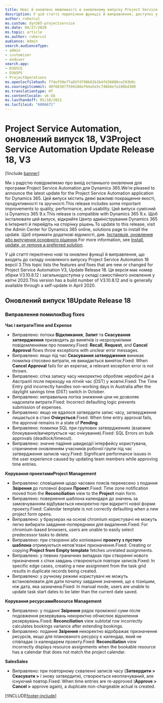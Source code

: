 ```yaml
---
title: Нові й оновлені можливості в оновленому випуску Project Service Automation 18 версії 3
description: У цій статті перелічено функції й виправлення, доступні у випуску Project Service Automation 18 версії 3.
author: ruhercul
ms.custom: dyn365-projectservice
ms.date: 04/27/2020
ms.topic: article
ms.author: ruhercul
audience: Admin
search.audienceType:
- admin
- customizer
- enduser
search.app:
- D365CE
- D365PS
- ProjectOperations
ms.openlocfilehash: f7def50e77a83fd790b81b1b4fd36008ce293b0c
ms.sourcegitcommit: 40f68387f594180af64a5e5c748b6efa188bd300
ms.translationtype: HT
ms.contentlocale: uk-UA
ms.lasthandoff: 05/10/2021
ms.locfileid: "6006671"
---
```

# <a name="project-service-automation-update-release-18-v3"></a><span data-ttu-id="eb600-103">Project Service Automation, оновлений випуск 18, V3</span><span class="sxs-lookup"><span data-stu-id="eb600-103">Project Service Automation Update Release 18, V3</span></span>

[!include [banner](../includes/psa-now-project-operations.md)]

<span data-ttu-id="eb600-104">Ми з радістю повідомляємо про вихід останнього оновлення для програми Project Service Automation для Dynamics 365.</span><span class="sxs-lookup"><span data-stu-id="eb600-104">We’re pleased to announce the latest update for the Project Service Automation application for Dynamics 365.</span></span> <span data-ttu-id="eb600-105">Цей випуск містить деякі важливі покращення якості, продуктивності та зручності.</span><span class="sxs-lookup"><span data-stu-id="eb600-105">This release includes some important improvements to quality, performance, and usability.</span></span> <span data-ttu-id="eb600-106">Цей випуск сумісний із Dynamics 365 9.x.</span><span class="sxs-lookup"><span data-stu-id="eb600-106">This release is compatible with Dynamics 365 9.x.</span></span> <span data-ttu-id="eb600-107">Щоб інсталювати цей випуск, відкрийте Центр адміністрування Dynamics 365 в Інтернеті й перейдіть на сторінку рішень.</span><span class="sxs-lookup"><span data-stu-id="eb600-107">To update to this release, visit the Admin Center for Dynamics 365 online, solutions page to install the update.</span></span> <span data-ttu-id="eb600-108">Щоб отримати додаткові відомості, див. [Інсталяція, оновлення або вилучення основного рішення](/power-platform/admin/install-remove-preferred-solution).</span><span class="sxs-lookup"><span data-stu-id="eb600-108">For more information, see [Install, update, or remove a preferred solution](/power-platform/admin/install-remove-preferred-solution).</span></span>

<span data-ttu-id="eb600-109">У цій статті перелічено нові та оновлені функції й виправлення, що входять до складу оновленого випуску Project Service Automation 18 версії 3.</span><span class="sxs-lookup"><span data-stu-id="eb600-109">This topic lists the features and fixes that are new or changed for Project Service Automation V3, Update Release 18.</span></span> <span data-ttu-id="eb600-110">Ця версія має номер збірки V3.10.8.12 і загальнодоступна у складі самостійного оновлення у квітні 2020.</span><span class="sxs-lookup"><span data-stu-id="eb600-110">This version has a build number of V3.10.8.12 and is generally available through a self-update in April 2020.</span></span>

## <a name="update-release-18"></a><span data-ttu-id="eb600-111">Оновлений випуск 18</span><span class="sxs-lookup"><span data-stu-id="eb600-111">Update Release 18</span></span>

### <a name="bug-fixes"></a><span data-ttu-id="eb600-112">Виправлення помилок</span><span class="sxs-lookup"><span data-stu-id="eb600-112">Bug fixes</span></span>

<span data-ttu-id="eb600-113">**Час і витрати**</span><span class="sxs-lookup"><span data-stu-id="eb600-113">**Time and Expense**</span></span>

- <span data-ttu-id="eb600-114">Виправлено: потоки **Відкликання**, **Запит** та **Скасування затвердження** призводять до винятків із незрозумілими повідомленнями про помилку.</span><span class="sxs-lookup"><span data-stu-id="eb600-114">Fixed: **Recall**, **Request**, and **Cancel Approval** flows throw exceptions with unclear error messages.</span></span>
- <span data-ttu-id="eb600-115">Виправлено: якщо під час **Скасування затвердження** виникає помилка стосовно витрати, не викидається виняток.</span><span class="sxs-lookup"><span data-stu-id="eb600-115">Fixed: When **Cancel Approval** fails for an expense, a relevant exception error is not thrown.</span></span>
- <span data-ttu-id="eb600-116">Виправлено: сітка запису часу некоректно обробляє неробочі дні в Австралії після переходу на літній час (DST) у жовтні.</span><span class="sxs-lookup"><span data-stu-id="eb600-116">Fixed: The Time Entry grid incorrectly handles non-working days in Australia after the daylight savings time (DST) switch in October.</span></span>
- <span data-ttu-id="eb600-117">Виправлено: неправильна логіка зниження ціни не дозволяє надсилати витрати.</span><span class="sxs-lookup"><span data-stu-id="eb600-117">Fixed: Incorrect defaulting logic prevents submission of expenses.</span></span>
- <span data-ttu-id="eb600-118">Виправлено: якщо не вдалося затвердити запис часу, затвердження лишається в стані **Очікується**.</span><span class="sxs-lookup"><span data-stu-id="eb600-118">Fixed: When time entry approval fails, the approval remains in a state of **Pending**.</span></span>
- <span data-ttu-id="eb600-119">Виправлено: помилки SQL при групових затвердженнях (взаємне блокування/вичерпується час очікування).</span><span class="sxs-lookup"><span data-stu-id="eb600-119">Fixed: SQL Errors on bulk approvals (deadlock/timeout).</span></span>
- <span data-ttu-id="eb600-120">Виправлено: значне падіння швидкодії інтерфейсу користувача, спричинене оновленням учасників робочої групи під час затвердження записів часу.</span><span class="sxs-lookup"><span data-stu-id="eb600-120">Fixed: Significant performance issues in the user experience caused by updating team members while approving time entries.</span></span>

<span data-ttu-id="eb600-121">**Керування проектами**</span><span class="sxs-lookup"><span data-stu-id="eb600-121">**Project Management**</span></span>

- <span data-ttu-id="eb600-122">Виправлено: сповіщення щодо часових поясів перенесено з подання **Звірення** до головної форми **Проект**.</span><span class="sxs-lookup"><span data-stu-id="eb600-122">Fixed: Time zone notification moved from the **Reconciliation** view to the **Project** main form.</span></span>
- <span data-ttu-id="eb600-123">Виправлено: повернення шаблона календаря до значень за замовчуванням відбувається некоректно при відкритті нової форми проекту.</span><span class="sxs-lookup"><span data-stu-id="eb600-123">Fixed: Calendar template is not correctly defaulting when a new project form opens.</span></span>
- <span data-ttu-id="eb600-124">Виправлено: у браузерах на основі chromium користувачі не можуть легко вибирати завдання-попередники для видалення.</span><span class="sxs-lookup"><span data-stu-id="eb600-124">Fixed: For chromium-based browsers, users are unable to easily select predecessor tasks to delete.</span></span>
- <span data-ttu-id="eb600-125">Виправлено: при створенні або копіюванні **проекту з пустого шаблона** отримуються непов'язані призначення.</span><span class="sxs-lookup"><span data-stu-id="eb600-125">Fixed: Creating or copying **Project from Empty template** fetches unrelated assignments.</span></span>
- <span data-ttu-id="eb600-126">Виправлено: у певних граничних випадках при створенні нового призначення з сітки завдань створюються повтори записів.</span><span class="sxs-lookup"><span data-stu-id="eb600-126">Fixed: In specific edge cases, creating a new assignment from the task grid results in duplicate records being created.</span></span>
- <span data-ttu-id="eb600-127">Виправлено: у ручному режимі користувачі не можуть встановлювати для дати початку завдання значення, що є пізнішим, ніж дата, яка зазначена.</span><span class="sxs-lookup"><span data-stu-id="eb600-127">Fixed: In manual mode, users are unable to update task start dates to be later than the current date saved.</span></span>

<span data-ttu-id="eb600-128">**Керування ресурсами**</span><span class="sxs-lookup"><span data-stu-id="eb600-128">**Resource Management**</span></span>

- <span data-ttu-id="eb600-129">Виправлено: у поданні **Звірення** рядок проміжної суми після подовження резервувань некоректно обчислює відхилення резервувань.</span><span class="sxs-lookup"><span data-stu-id="eb600-129">Fixed: **Reconciliation** view subtotal row incorrectly calculates bookings variance after extending bookings.</span></span>
- <span data-ttu-id="eb600-130">Виправлено: подання **Звірення** некоректно відображає призначення ресурсів, якщо для планованого ресурсу є календар, який не співпадає із календарем проекту.</span><span class="sxs-lookup"><span data-stu-id="eb600-130">Fixed: **Reconciliation** view incorrectly displays resource assignments when the bookable resource has a calendar that does not match the project calendar.</span></span>

<span data-ttu-id="eb600-131">**Sales**</span><span class="sxs-lookup"><span data-stu-id="eb600-131">**Sales**</span></span>

- <span data-ttu-id="eb600-132">Виправлено: при повторному схваленні записів часу (**Затвердити > Скасувати >** і знову затвердити), створюється неоплачуваний, але існуючий повтор.</span><span class="sxs-lookup"><span data-stu-id="eb600-132">Fixed: When time entries are re-approved (**Approve > Cancel >** approve again), a duplicate non-chargeable actual is created.</span></span>


[!INCLUDE[footer-include](../includes/footer-banner.md)]